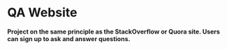 # QA Website
**Project on the same principle as the StackOverflow or Quora site. Users can sign up to ask and answer questions.**